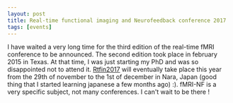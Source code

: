 ```yaml
---
layout: post
title: Real-time functional imaging and Neurofeedback conference 2017
tags: [events]
---
```


I have waited a very long time for the third edition of the real-time fMRI conference to be announced. The second edition took place in february 2015 in Texas. At that time, I was just starting my PhD and was so disappointed not to attend it. [Rtfin2017](http://rtfin2017.atr.jp/?page_id=36) will eventually take place this year from the 29th of november to the 1st of december in Nara, Japan (good thing that I started learning japanese a few months ago) :). fMRI-NF is a very specific subject, not many conferences. I can't wait to be there !
